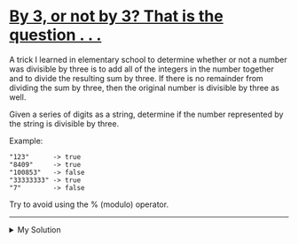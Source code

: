# [By 3, or not by 3? That is the question . . .](https://www.codewars.com/kata/59f7fc109f0e86d705000043)

A trick I learned in elementary school to determine whether or not a number was divisible by three is to add all of the
integers in the number together and to divide the resulting sum by three. If there is no remainder from dividing the sum
by three, then the original number is divisible by three as well.

Given a series of digits as a string, determine if the number represented by the string is divisible by three.

Example:

    "123"      -> true
    "8409"     -> true
    "100853"   -> false
    "33333333" -> true
    "7"        -> false

Try to avoid using the % (modulo) operator.

---

<details><summary>My Solution</summary>

```js
function divisibleByThree(str) {
  return str.split("").reduce((t, x) => (t = t + +x), 0) % 3 === 0;
}
```

</details>
